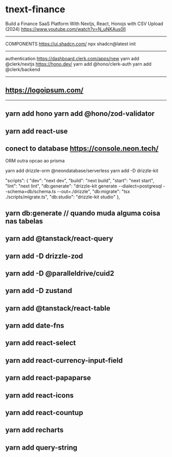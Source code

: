 # tnext-finance

Build a Finance SaaS Platform With Nextjs, React, Honojs with CSV Upload (2024)
https://www.youtube.com/watch?v=N_uNKAus0II

---

COMPONENTS
https://ui.shadcn.com/
npx shadcn@latest init

---

authentication
https://dashboard.clerk.com/apps/new
yarn add @clerk/nextjs
https://hono.dev/
yarn add @hono/clerk-auth
yarn add @clerk/backend

---

## https://logoipsum.com/

---
yarn add hono
yarn add @hono/zod-validator
---
yarn add react-use
---
conect to database
https://console.neon.tech/
---
ORM outra opcao ao prisma

yarn add drizzle-orm @neondatabase/serverless
yarn add -D drizzle-kit

 "scripts": {
    "dev": "next dev",
    "build": "next build",
    "start": "next start",
    "lint": "next lint",
    "db:generate": "drizzle-kit generate --dialect=postgresql --schema=db/schema.ts --out=./drizzle",
    "db:migrate": "tsx ./scripts/migrate.ts",
    "db:studio": "drizzle-kit studio"
  },

  yarn db:generate // quando muda alguma coisa nas tabelas
----------------
  yarn add @tanstack/react-query
------------
yarn add -D drizzle-zod
-------------
yarn add -D @paralleldrive/cuid2
-------------
yarn add -D zustand
-------------
yarn add @tanstack/react-table
-------------
yarn add date-fns
-------------
yarn add react-select
-------------
yarn add react-currency-input-field
-------------
yarn add react-papaparse
---------------
yarn add react-icons
---------------
yarn add react-countup
---------------
yarn add recharts
---------------
yarn add query-string
---------------